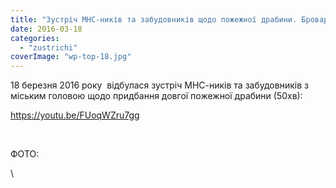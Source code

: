 ```yaml
---
title: "Зустріч МНС-ників та забудовників щодо пожежної драбини. Бровари.18 березня 2016 року"
date: 2016-03-18
categories: 
  - "zustrichi"
coverImage: "wp-top-18.jpg"
---
```


18 березня 2016 року  відбулася зустріч МНС-ників та забудовників з міським головою щодо придбання довгої пожежної драбини (50хв):<!--more-->

https://youtu.be/FUoqWZru7gg

 

ФОТО:

\
